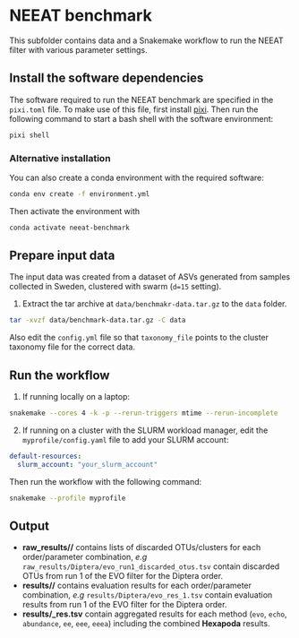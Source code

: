 # NEEAT benchmark

This subfolder contains data and a Snakemake workflow to run the NEEAT filter with various parameter settings.

## Install the software dependencies

The software required to run the NEEAT benchmark are specified in the `pixi.toml` file. To make use of this file, first install [pixi](https://pixi.sh/latest/). Then run the following command to start a bash shell with the software environment:

```bash
pixi shell
```

### Alternative installation

You can also create a conda environment with the required software:

```bash
conda env create -f environment.yml
```

Then activate the environment with 
    
```bash 
conda activate neeat-benchmark
```

## Prepare input data

The input data was created from a dataset of ASVs generated from samples collected in Sweden, clustered with swarm (`d=15` setting).

1. Extract the tar archive at `data/benchmakr-data.tar.gz` to the `data` folder.
```bash
tar -xvzf data/benchmark-data.tar.gz -C data
```

Also edit the `config.yml` file so that `taxonomy_file` points to the cluster taxonomy file for the correct data.

## Run the workflow

1. If running locally on a laptop:

```bash
snakemake --cores 4 -k -p --rerun-triggers mtime --rerun-incomplete 
```

2. If running on a cluster with the SLURM workload manager, edit the `myprofile/config.yaml` file to add your SLURM account:

```yaml
default-resources:
  slurm_account: "your_slurm_account"
```

Then run the workflow with the following command:

```bash
snakemake --profile myprofile 
```

## Output

- **raw_results/<order>/** contains lists of discarded OTUs/clusters for each order/parameter combination, _e.g_ `raw_results/Diptera/evo_run1_discarded_otus.tsv` contain discarded OTUs from run 1 of the EVO filter for the Diptera order.
- **results/<order>/** contains evaluation results for each order/parameter combination, _e.g_ `results/Diptera/evo_res_1.tsv` contain evaluation results from run 1 of the EVO filter for the Diptera order.
- **results/<method>_res.tsv** contain aggregated results for each method (`evo`, `echo`, `abundance`, `ee`, `eee`, `eeea`) including the combined **Hexapoda** results.